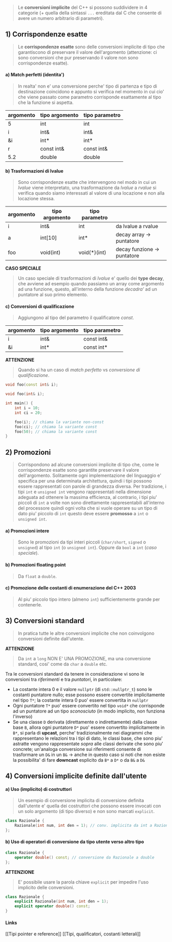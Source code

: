 >Le **conversioni implicite** del C++ si possono suddividere in 4 categorie (+ quella della sintassi `...` ereditata dal C che consente di avere un numero arbitrario di parametri).

## 1) Corrispondenze esatte
>Le **corrispondenze esatte** sono delle conversioni implicite di tipo che garantiscono di preservare il valore dell'argomento (attenzione: ci sono conversioni che pur preservando il valore non sono corrispondenze esatte).
#### a) Match perfetti (identita')
>In realta' non e' una conversione perche' tipo di partenza e tipo di destinazione coincidono e appunto si verifica nel momento in cui cio' che viene passato come parametro corrisponde esattamente al tipo che la funzione si aspetta.

| argomento | tipo argomento | tipo parametro |
| --------- | -------------- | -------------- |
| 5         | int            | int            |
| i         | int&           | int&           |
| &i        | int*           | int*           |
| r         | const int&     | const int&     |
| 5.2       | double         | double         |

#### b) Trasformazioni di lvalue
>Sono corrispondenze esatte che intervengono nel modo in cui un *lvalue* viene interpretato, una trasformazione da *lvalue* a *rvalue* si verifica quando siamo interessati al valore di una locazione e non alla locazione stessa.

| argomento | tipo argomento | tipo parametro |                             |
| --------- | -------------- | -------------- | --------------------------- |
| i         | int&           | int            | da lvalue a rvalue          |
| a         | int[10]        | int*           | decay array -> puntatore    |
| foo       | void(int)      | void(*)(int)   | decay funzione -> puntatore |
**CASO SPECIALE**
>Un caso speciale di trasformazioni di *lvalue* e' quello dei **type decay**, che avviene ad esempio quando passiamo un array come argomento ad una funzione, questo, all'interno della funzione *decadra'* ad un puntatore al suo primo elemento.

#### c) Conversioni di qualificazione
>Aggiungono al tipo del parametro il qualificatore *const*.

| argomento | tipo argomento | tipo parametro |
| --------- | -------------- | -------------- |
| i         | int&           | const int&     |
| &i        | int*           | const int*     |
**ATTENZIONE**
>Quando si ha un caso di *match perfetto* vs *conversione di qualificazione*.
```cpp
void foo(const int& i);

void foo(int& i);

int main() {
	int i = 10;
	int ci = 20;

	foo(i); // chiama la variante non-const
	foo(ci); // chiama la variante const
	foo(50); // chiama la variante const
}
```


## 2) Promozioni
>Corrispondono ad alcune conversioni implicite di tipo che, come le corrispondenze esatte sono garantite preservare il valore dell'argomento. Solitamente ogni implementazione del linguaggio e' specifica per una determinata architettura, quindi i tipi possono essere rappresentati con parole di grandezza diversa. Per tradizione, i tipi `int` e `unsigned int` vengono rappresentati nella dimensione adeguata ad ottenere la massima efficienza, al contrario, i tipi piu' piccoli di `int` a volte non sono direttamente rappresentabili all'interno del processore quindi ogni volta che si vuole operare su un tipo di dato piu' piccolo di `int` questo deve essere **promosso** a `int` o `unsigned int`.

#### a) Promozioni intere
>Sono le promozioni da tipi interi piccoli (`char/short`, `signed` o `unsigned`) al tipo `int` (o `unsigned int`).
>Oppure da `bool` a `int` (*caso speciale*).

#### b) Promozioni floating point
>Da `float` a `double`.

#### c) Promozione delle costanti di enumerazione del C++ 2003
>Al piu' piccolo tipo intero (almeno `int`) sufficientemente grande per contenerle.


## 3) Conversioni standard
>In pratica tutte le altre conversioni implicite che non coinvolgono conversioni definite dall'utente.

**ATTENZIONE**
>Da `int` a `long` NON E' UNA PROMOZIONE, ma una conversione standard, cosi' come da `char` a `double` etc.

Tra le conversioni standard da tenere in considerazione vi sono le conversioni tra *riferimenti* e tra *puntatori*, in particolare:
- La costante intera 0 e il valore `nullptr` (di `std::nullptr_t`) sono le costanti puntatore nullo; esse possono essere convertite implicitamente nel tipo `T*`; la costante intera 0 puo' essere convertita in `nullptr`
- Ogni puntatore `T*` puo' essere convertito nel tipo `void*` che corrisponde ad un puntatore ad un tipo *sconosciuto* (in modo implicito, non funziona l'inverso)
- Se una classe `D` derivata (direttamente o indirettamente) dalla classe base `B`, allora ogni puntatore `D*` puo' essere convertito implicitamente in `B*`, si parla di **upcast**, perche' tradizionalmente nei diagrammi che rappresentano le relazioni tra i tipi di dato, le classi base, che sono piu' astratte vengono rappresentate *sopra* alle classi derivate che sono piu' concrete; un'analoga conversione sui riferimenti consente di trasformare un `D&` in un `B&` -> anche in questo caso si noti che non esiste la possibilita' di fare **downcast** esplicito da `B*` a `D*` o da `B&` a `D&`

## 4) Conversioni implicite definite dall'utente
#### a) Uso (implicito) di costruttori
>Un esempio di conversione implicita di conversione definita dall'utente e' quella dei costruttori che possono essere invocati con un solo argomento (di tipo diverso) e non sono marcati `explicit`.

```cpp
class Razionale {
	Razionale(int num, int den = 1); // conv. implicita da int a Razionale
};
```

#### b) Uso di operatori di conversione da tipo utente verso altro tipo
```cpp
class Razionale {
	operator double() const; // conversione da Razionale a double
};
```


**ATTENZIONE**
>E' possibile usare la parola chiave `explicit` per impedire l'uso implicito delle conversioni.

```cpp
class Razionale {
	explicit Razionale(int num, int den = 1);
	explicit operator double() const;
}
```

#### Links
[[Tipi pointer e reference]]
[[Tipi, qualificatori, costanti letterali]]
